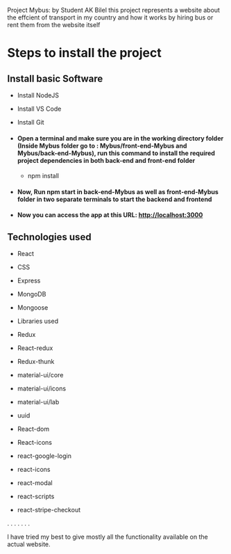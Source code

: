Project Mybus: by Student AK Bilel
this project represents a website about the effcient of transport in my country and how it works by hiring bus or rent them from the website itself

# Steps to install the project

## Install basic Software

* Install NodeJS
* Install VS Code
* Install Git

* #### Open a terminal and make sure you are in the working directory folder (Inside Mybus folder go to : Mybus/front-end-Mybus and Mybus/back-end-Mybus), run this command to install the required project dependencies in both back-end and front-end folder

  * npm install

* #### Now, Run npm start in back-end-Mybus as well as front-end-Mybus folder in two separate terminals to start the backend and frontend

* #### Now you can access the app at this URL: <http://localhost:3000>

## Technologies used
  
* React
* CSS
* Express
* MongoDB
* Mongoose
* Libraries used

* Redux
* React-redux
* Redux-thunk
* material-ui/core
* material-ui/icons
* material-ui/lab
* uuid
* React-dom
* React-icons
* react-google-login
* react-icons
* react-modal
* react-scripts
* react-stripe-checkout

 .
 .
 .
 .
 .
 .
 .

  l have tried my best to give mostly all the functionality available on the actual website.
